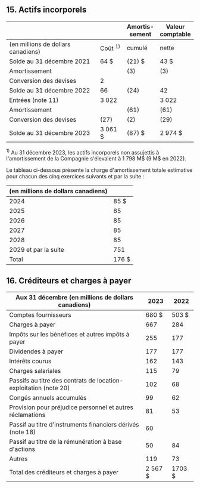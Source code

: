 ## 15. Actifs incorporels

|                                    |                    | Amortis-<br>sement | Valeur<br>comptable |
|------------------------------------|--------------------|--------------------|---------------------|
| (en millions de dollars canadiens) | Coût <sup>1)</sup> | cumulé             | nette               |
| Solde au 31 décembre 2021          | 64 \$              | (21) \$            | 43 \$               |
| Amortissement                      |                    | (3)                | (3)                 |
| Conversion des devises             | 2                  |                    |                     |
| Solde au 31 décembre 2022          | 66                 | (24)               | 42                  |
| Entrées (note 11)                  | 3 022              |                    | 3 022               |
| Amortissement                      |                    | (61)               | (61)                |
| Conversion des devises             | (27)               | (2)                | (29)                |
| Solde au 31 décembre 2023          | 3 061 \$           | (87) \$            | 2 974 \$            |

<sup>1)</sup> Au 31 décembre 2023, les actifs incorporels non assujettis à l'amortissement de la Compagnie s'élevaient à 1 798 M\$ (9 M\$ en 2022).

Le tableau ci-dessous présente la charge d'amortissement totale estimative pour chacun des cinq exercices suivants et par la suite :

| (en millions de dollars canadiens) |        |
|------------------------------------|--------|
| 2024                               | 85 \$  |
| 2025                               | 85     |
| 2026                               | 85     |
| 2027                               | 85     |
| 2028                               | 85     |
| 2029 et par la suite               | 751    |
| Total                              | 176 \$ |

## 16. Créditeurs et charges à payer

| Aux 31 décembre (en millions de dollars canadiens)               | 2023     | 2022    |
|------------------------------------------------------------------|----------|---------|
| Comptes fournisseurs                                             | 680 \$   | 503 \$  |
| Charges à payer                                                  | 667      | 284     |
| Impôts sur les bénéfices et autres impôts à payer                | 255      | 177     |
| Dividendes à payer                                               | 177      | 177     |
| Intérêts courus                                                  | 162      | 143     |
| Charges salariales                                               | 115      | 79      |
| Passifs au titre des contrats de location-exploitation (note 20) | 102      | 68      |
| Congés annuels accumulés                                         | 99       | 62      |
| Provision pour préjudice personnel et autres réclamations        | 81       | 53      |
| Passif au titre d'instruments financiers dérivés (note 18)       | 60       |         |
| Passif au titre de la rémunération à base d'actions              | 50       | 84      |
| Autres                                                           | 119      | 73      |
| Total des créditeurs et charges à payer                          | 2 567 \$ | 1703 \$ |